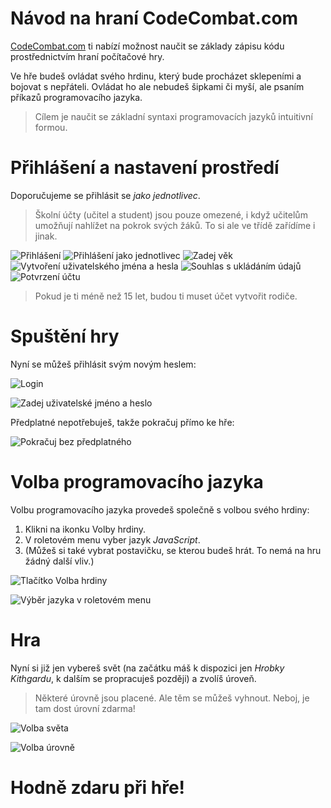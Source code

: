 # Návod na hraní CodeCombat.com

[CodeCombat.com](https://www.codecombat.com) ti nabízí možnost naučit se základy zápisu kódu prostřednictvím hraní počítačové hry.

Ve hře budeš ovládat svého hrdinu, který bude procházet sklepeními a bojovat s&nbsp;nepřáteli. Ovládat ho ale nebudeš šipkami či myší, ale psaním příkazů programovacího jazyka.

> Cílem je naučit se základní syntaxi programovacích jazyků intuitivní formou.

# Přihlášení a nastavení prostředí

Doporučujeme se přihlásit se _jako jednotlivec_. 

> Školní účty (učitel a&nbsp;student) jsou pouze omezené, i&nbsp;když učitelům umožňují nahlížet na pokrok svých žáků. To si ale ve třídě zařídíme i jinak.

![Přihlášení](img/010-nastaveni_01-prihlasenipokracuj.png)
![Přihlášení jako jednotlivec](img/010-nastaveni_02-osobni-ucet.png)
![Zadej věk](img/010-nastaveni_03-osobni-ucet.png)
![Vytvoření uživatelského jména a hesla](img/010-nastaveni_04-ucet.png)
![Souhlas s&nbsp;ukládáním údajů](img/010-nastaveni_04-us-server.png)
![Potvrzení účtu](img/010-nastaveni_05-kontrola.png)

> Pokud je ti méně než 15 let, budou ti muset účet vytvořit rodiče.

# Spuštění hry

Nyní se můžeš přihlásit svým novým heslem:

![Login](img/020-spusteni_01-login.png)

![Zadej uživatelské jméno a heslo](img/020-spusteni_02-jmeno-heslo.png)


Předplatné nepotřebuješ, takže pokračuj přímo ke hře:

![Pokračuj bez předplatného](img/020-spusteni_03-pokracuj.png)

# Volba programovacího jazyka

Volbu programovacího jazyka provedeš společně s&nbsp;volbou svého hrdiny:

1. Klikni na ikonku Volby hrdiny.
2. V&nbsp;roletovém menu vyber jazyk _JavaScript_.
3. (Můžeš si také vybrat postavičku, se kterou budeš hrát. To nemá na hru žádný další vliv.)

![Tlačítko Volba hrdiny](img/030-volba-jazyka_01-heroes.png)

![Výběr jazyka v&nbsp;roletovém menu](img/030-volba-jazyka_02-javascript.png)

# Hra

Nyní si již jen vybereš svět (na začátku máš k&nbsp;dispozici jen _Hrobky Kithgardu_, k&nbsp;dalším se propracuješ později) a&nbsp;zvolíš úroveň.

> Některé úrovně jsou placené. Ale těm se můžeš vyhnout. Neboj, je tam dost úrovní zdarma!

![Volba světa](img/040-hraj_01-svet.png)

![Volba úrovně](img/040-hraj_02-urovne.png)

# Hodně zdaru při hře!